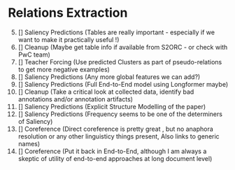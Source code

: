 Relations Extraction
====================

5. [] Saliency Predictions (Tables are really important - especially if we want to make it practically useful !)
6. [] Cleanup (Maybe get table info if available from S2ORC - or check with PwC team)
1. [] Teacher Forcing (Use predicted Clusters as part of pseudo-relations to get more negative examples)
4. [] Saliency Predictions (Any more global features we can add?)
2. [] Saliency Predictions (Full End-to-End model using Longformer maybe)
9. [] Cleanup (Take a critical look at collected data, identify bad annotations and/or annotation artifacts)
3. [] Saliency Predictions (Explicit Structure Modelling of the paper)
5. [] Saliency Predictions (Frequency seems to be one of the determiners of Saliency)
7. [] Coreference (Direct coreference is pretty great , but no anaphora resolution or any other linguisticy things present, Also links to generic names)
8. [] Coreference (Put it back in End-to-End, although I am always a skeptic of utility of end-to-end approaches at long document level)
